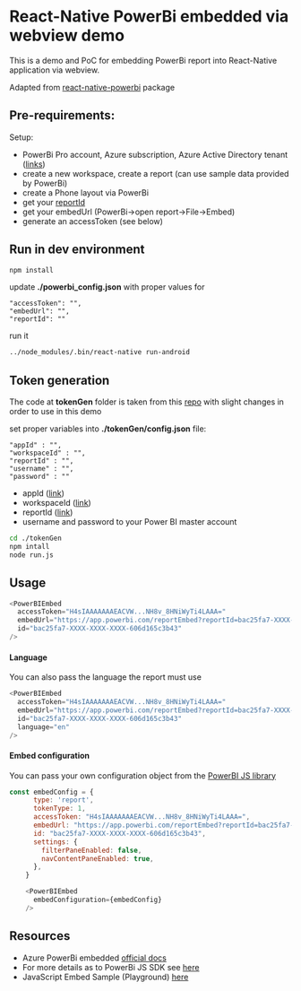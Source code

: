 # React-Native PowerBi embedded via webview demo

This is a demo and PoC for embedding PowerBi report into React-Native application via webview.

Adapted from [react-native-powerbi](https://github.com/wbroek/react-native-powerbi) package

## Pre-requirements:

Setup:

- PowerBi Pro account, Azure subscription, Azure Active Directory tenant ([links](https://docs.microsoft.com/en-us/power-bi/developer/embed-sample-for-customers#prerequisites))
- create a new workspace, create a report (can use sample data provided by PowerBi)
- create a Phone layout via PowerBi
- get your [reportId](https://docs.microsoft.com/en-us/power-bi/developer/embed-sample-for-customers#report-id)
- get your embedUrl (PowerBi->open report->File->Embed)
- generate an accessToken (see below)

## Run in dev environment


```bash
npm install
```

update **./powerbi_config.json** with proper values for 
```
"accessToken": "",
"embedUrl": "",
"reportId": ""
```

run it
```bash
../node_modules/.bin/react-native run-android
```

## Token generation

The code at **tokenGen** folder is taken from this [repo](https://github.com/microsoft/PowerBI-Developer-Samples/tree/master/API%20Samples%20-%20NodeJS) with slight changes in order to use in this demo

set proper variables into **./tokenGen/config.json** file:

```
"appId" : "",
"workspaceId" : "",
"reportId" : "",
"username" : "",
"password" : ""
```

- appId ([link](https://docs.microsoft.com/en-us/power-bi/developer/embed-sample-for-customers#application-id))
- workspaceId ([link](https://docs.microsoft.com/en-us/power-bi/developer/embed-sample-for-customers#workspace-id))
- reportId ([link](https://docs.microsoft.com/en-us/power-bi/developer/embed-sample-for-customers#report-id))
- username and password to your Power BI master account

```bash
cd ./tokenGen
npm intall
node run.js
```


## Usage 

```javascript
<PowerBIEmbed
  accessToken="H4sIAAAAAAAEACVW...NH8v_8HNiWyTi4LAAA="
  embedUrl="https://app.powerbi.com/reportEmbed?reportId=bac25fa7-XXXX-XXXX-XXXX-606d165c3b43&groupId=be8908da-XXXX-XXXX-XXXX-163f52476cdd"
  id="bac25fa7-XXXX-XXXX-XXXX-606d165c3b43"
/>
```

#### Language

You can also pass the language the report must use

```javascript
<PowerBIEmbed
  accessToken="H4sIAAAAAAAEACVW...NH8v_8HNiWyTi4LAAA="
  embedUrl="https://app.powerbi.com/reportEmbed?reportId=bac25fa7-XXXX-XXXX-XXXX-606d165c3b43&groupId=be8908da-XXXX-XXXX-XXXX-163f52476cdd"
  id="bac25fa7-XXXX-XXXX-XXXX-606d165c3b43"
  language="en"
/>
```

#### Embed configuration

You can pass your own configuration object from the [PowerBI JS library](https://github.com/Microsoft/PowerBI-JavaScript/wiki/Embed-Configuration-Details)

```javascript
const embedConfig = {
      type: 'report',
      tokenType: 1,
      accessToken: "H4sIAAAAAAAEACVW...NH8v_8HNiWyTi4LAAA=",
      embedUrl: "https://app.powerbi.com/reportEmbed?reportId=bac25fa7-XXXX-XXXX-XXXX-606d165c3b43&groupId=be8908da-XXXX-XXXX-XXXX-163f52476cdd",
      id: "bac25fa7-XXXX-XXXX-XXXX-606d165c3b43",
      settings: {
        filterPaneEnabled: false,
        navContentPaneEnabled: true,
      },
    }

    <PowerBIEmbed
      embedConfiguration={embedConfig}
    />
```

## Resources

- Azure PowerBi embedded [official docs](https://docs.microsoft.com/en-us/azure/power-bi-embedded/) 
- For more details as to PowerBi JS SDK see [here](https://github.com/microsoft/PowerBI-JavaScript/wiki)
- JavaScript Embed Sample (Playground) [here](https://microsoft.github.io/PowerBI-JavaScript/demo/)
